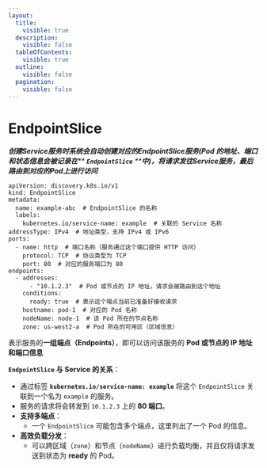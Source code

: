 ```yaml
---
layout:
  title:
    visible: true
  description:
    visible: false
  tableOfContents:
    visible: true
  outline:
    visible: false
  pagination:
    visible: false
---
```


# EndpointSlice

_**创建Service服务时系统会自动创建对应的EndpointSlice服务(Pod 的地址、端口和状态信息会被记录在**** ****`EndpointSlice`**** ****中)，将请求发往Service服务，最后路由到对应的Pod上进行访问**_

```
apiVersion: discovery.k8s.io/v1
kind: EndpointSlice
metadata:
  name: example-abc  # EndpointSlice 的名称
  labels:
    kubernetes.io/service-name: example  # 关联的 Service 名称
addressType: IPv4  # 地址类型，支持 IPv4 或 IPv6
ports:
  - name: http  # 端口名称（服务通过这个端口提供 HTTP 访问）
    protocol: TCP  # 协议类型为 TCP
    port: 80  # 对应的服务端口为 80
endpoints:
  - addresses:
      - "10.1.2.3"  # Pod 或节点的 IP 地址，请求会被路由到这个地址
    conditions:
      ready: true  # 表示这个端点当前已准备好接收请求
    hostname: pod-1  # 对应的 Pod 名称
    nodeName: node-1  # 该 Pod 所在的节点名称
    zone: us-west2-a  # Pod 所在的可用区（区域信息）

```

表示服务的**一组端点（Endpoints）**，即可以访问该服务的 **Pod 或节点的 IP 地址和端口信息**

**`EndpointSlice` 与 Service 的关系**：

* 通过标签 **`kubernetes.io/service-name: example`** 将这个 `EndpointSlice` 关联到一个名为 `example` 的服务。
* 服务的请求将会转发到 `10.1.2.3` 上的 **80 端口**。
* **支持多端点**：
  * 一个 `EndpointSlice` 可能包含多个端点，这里列出了一个 Pod 的信息。
* **高效负载分发**：
  * 可以跨区域（`zone`）和节点（`nodeName`）进行负载均衡，并且仅将请求发送到状态为 **ready** 的 Pod。
